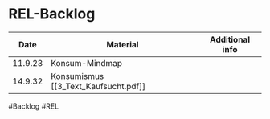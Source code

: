 # REL-Backlog

| Date    | Material                             | Additional info |
| ------- | ------------------------------------ | --------------- |
| 11.9.23 | Konsum-Mindmap                       |                 |
| 14.9.32 | Konsumismus [[3_Text_Kaufsucht.pdf]] |                 |

#Backlog #REL 
